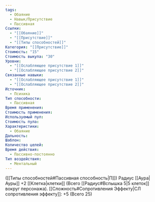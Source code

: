 ```yaml
---
tags:
  - Обаяние
  - Навык/Присутствие
  - Пассивная
Ссылки:
  - "[[Обаяние]]"
  - "[[Присутствие]]"
  - "[[Типы способностей]]"
Категория: "[[Присутствие]]"
Стоимость: "15"
Стоимость выкупа: "30"
Уровни:
  - "[[Ослабляющее присутствие 1]]"
  - "[[Ослабляющее присутствие 2]]"
Связанные навыки:
  - "[[Ослабляющее присутствие 1]]"
  - "[[Ослабляющее присутствие 2]]"
Источник:
  - Психика
Тип способности:
  - Пассивная
Время применения: 
Стоимость применения: 
Используемый пул: 
Стоимость пула: 
Характеристики:
  - Обаяние
Дальность: 
Шаблон: 
Количество целей: 
Время действия:
  - Пассивно-постоянно
Тип воздействия:
  - Ментальный
---
```

([[Типы способностей#Пассивная способность|П]]) Радиус [[Аура|Ауры]] +2 [[Клетка|клетки]] (Всего [[Радиус#Вспышка 5|5 клеток]] вокруг персонажа). [[Сложность#Cопротивления Эффекту|СЛ сопротивления эффекту]]: +5 (Всего 25)